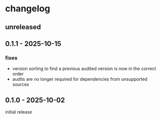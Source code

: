 <!--
SPDX-FileCopyrightText: 2025 xfnw

SPDX-License-Identifier: MPL-2.0
-->

# changelog

## unreleased

## 0.1.1 - 2025-10-15

### fixes
- version sorting to find a previous audited version is now in the
  correct order
- audits are no longer required for dependencies from unsupported
  sources

## 0.1.0 - 2025-10-02
initial release
